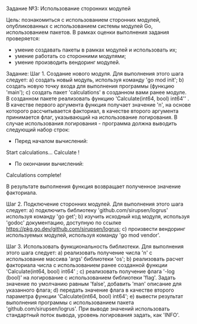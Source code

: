 Задание №3: Использование сторонних модулей

Цель: познакомиться с использованием сторонних модулей, опубликованных с использованием системы модулей Go, использованием пакетов.
В рамках оценки выполнения задания проверяется:

- умение создавать пакеты в рамках модулей и использовать их;
- умение работать со сторонними модулями;
- умение производить вендоринг модулей.

Задание:
Шаг 1. Создание нового модуля. Для выполнения этого шага следует:
a) создать новый модуль, используя команду 'go mod init';
b) создать новую точку входа для выполнения программы (функцию 'main');
c) создать пакет 'calculations' в созданном вами ранее модуле. В созданном пакете реализовать функцию 'Calculate(int64, bool) int64'' . В качестве первого аргумента функция получает значение 'n', на основе которого рассчитывается факториал, в качестве второго аргумента принимается флаг, указывающий на использование логирования. В случае использования логирования - программа должна выводить следующий набор строк:
- Перед началом вычислений:

Start calculations...
Calculate <n>!

- По окончании вычислений:

Calculations complete!

В результате выполнения функция возвращает полученное значение факториала.

Шаг 2. Подключениe сторонних модулей. Для выполнения этого шага следует:
a) подключить библиотеку 'github.com/sirupsen/logrus' используя команду 'go get';
b) изучить исходный код модуля, используя 'godoc' документацию, доступную по ссылке https://pkg.go.dev/github.com/sirupsen/logrus;
c) произвести вендоринг используемых модулей, используя команду 'go mod vendor'.

Шаг 3. Использовать функциональность библиотеки. Для выполнения этого шага следует:
a) реализовать получение числа 'n' с использование массива 'args' библиотеки 'os';
b) реализовать расчет факториала числа с использованием ранее созданной функции 'Calculate(int64, bool) int64' ;
c) реализовать получение флага '-log (bool)' на логирование с использованием библиотеки 'flag'. Задать значение по умолчанию равным 'false', добавить 'man' описание для указанного флага;
d) передать значение флага в качестве второго параметра функции 'Calculate(int64, bool) int64';
e) вывести результат выполнения программы с использованием пакета 'github.com/sirupsen/logrus'. При выводе значений использовать стандартный поток вывода, уровень логирования задать, как 'INFO'.
